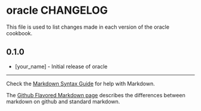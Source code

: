 oracle CHANGELOG
================

This file is used to list changes made in each version of the oracle cookbook.

0.1.0
-----
- [your_name] - Initial release of oracle

- - -
Check the [Markdown Syntax Guide](http://daringfireball.net/projects/markdown/syntax) for help with Markdown.

The [Github Flavored Markdown page](http://github.github.com/github-flavored-markdown/) describes the differences between markdown on github and standard markdown.
